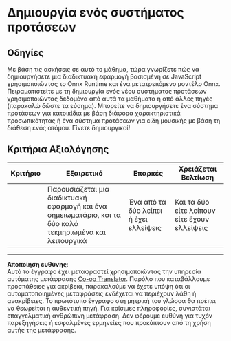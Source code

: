 <!--
CO_OP_TRANSLATOR_METADATA:
{
  "original_hash": "799ed651e2af0a7cad17c6268db11578",
  "translation_date": "2025-09-05T00:49:06+00:00",
  "source_file": "4-Classification/4-Applied/assignment.md",
  "language_code": "el"
}
-->
# Δημιουργία ενός συστήματος προτάσεων

## Οδηγίες

Με βάση τις ασκήσεις σε αυτό το μάθημα, τώρα γνωρίζετε πώς να δημιουργήσετε μια διαδικτυακή εφαρμογή βασισμένη σε JavaScript χρησιμοποιώντας το Onnx Runtime και ένα μετατρεπόμενο μοντέλο Onnx. Πειραματιστείτε με τη δημιουργία ενός νέου συστήματος προτάσεων χρησιμοποιώντας δεδομένα από αυτά τα μαθήματα ή από άλλες πηγές (παρακαλώ δώστε τα εύσημα). Μπορείτε να δημιουργήσετε ένα σύστημα προτάσεων για κατοικίδια με βάση διάφορα χαρακτηριστικά προσωπικότητας ή ένα σύστημα προτάσεων για είδη μουσικής με βάση τη διάθεση ενός ατόμου. Γίνετε δημιουργικοί!

## Κριτήρια Αξιολόγησης

| Κριτήριο | Εξαιρετικό                                                             | Επαρκές                              | Χρειάζεται Βελτίωση               |
| -------- | ---------------------------------------------------------------------- | ------------------------------------- | --------------------------------- |
|          | Παρουσιάζεται μια διαδικτυακή εφαρμογή και ένα σημειωματάριο, και τα δύο καλά τεκμηριωμένα και λειτουργικά | Ένα από τα δύο λείπει ή έχει ελλείψεις | Και τα δύο είτε λείπουν είτε έχουν ελλείψεις |

---

**Αποποίηση ευθύνης**:  
Αυτό το έγγραφο έχει μεταφραστεί χρησιμοποιώντας την υπηρεσία αυτόματης μετάφρασης [Co-op Translator](https://github.com/Azure/co-op-translator). Παρόλο που καταβάλλουμε προσπάθειες για ακρίβεια, παρακαλούμε να έχετε υπόψη ότι οι αυτοματοποιημένες μεταφράσεις ενδέχεται να περιέχουν λάθη ή ανακρίβειες. Το πρωτότυπο έγγραφο στη μητρική του γλώσσα θα πρέπει να θεωρείται η αυθεντική πηγή. Για κρίσιμες πληροφορίες, συνιστάται επαγγελματική ανθρώπινη μετάφραση. Δεν φέρουμε ευθύνη για τυχόν παρεξηγήσεις ή εσφαλμένες ερμηνείες που προκύπτουν από τη χρήση αυτής της μετάφρασης.